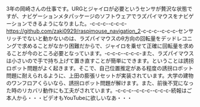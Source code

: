 3年の岡崎さんの仕事です。URGとジャイロが必要というセンサが贅沢な状態ですが、ナビゲーションメタパッケージのソフトウェアでラズパイマウスをナビゲーションできるようになりました。-c-c-c--c-c-c-<a href="https://github.com/zaki0929/raspimouse_navigation_2">https://github.com/zaki0929/raspimouse_navigation_2</a>-c-c-c--c-c-c-センサリッチでないと動かないのは、ラズパイマウスのθ方向の回転量をデッドレコニングで求めることがなかり困難だからで、ジャイロを乗せて正確に回転量を求めることが今のところ必要となっています。-c-c-c--c-c-c-また、ラズパイマウスは小さいので手で持ち上げて置き直すことが簡単にできます。ということは誘拐ロボット問題がよく起きます。そこで、自己位置推定がある程度の誘拐ロボット問題に耐えられるように、上田の膨張リセットが実装されています。大学の建物のワンフロアくらいなら、誘拐ロボット問題が解けます。また、前後不覚になった時のリカバリ動作にも工夫がされています。-c-c-c--c-c-c--c-c-c-続報はご本人から・・・ビデオもYouTubeに欲しいなあ・・・
